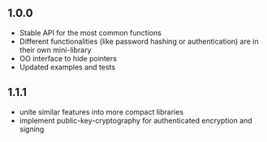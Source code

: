 ## 1.0.0
- Stable API for the most common functions
- Different functionalities (like password hashing or authentication) are in their own mini-library
- OO interface to hide pointers
- Updated examples and tests

## 1.1.1
- unite similar features into more compact libraries
- implement public-key-cryptography for authenticated encryption and signing